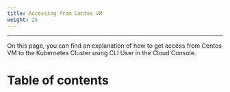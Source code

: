 ```yaml
---
title: Accessing from Centos VM
weight: 25
---
```

___
On this page, you can find an explanation of how to get access from Centos VM to the Kubernetes Cluster using CLI User in the Cloud Console.

# Table of contents